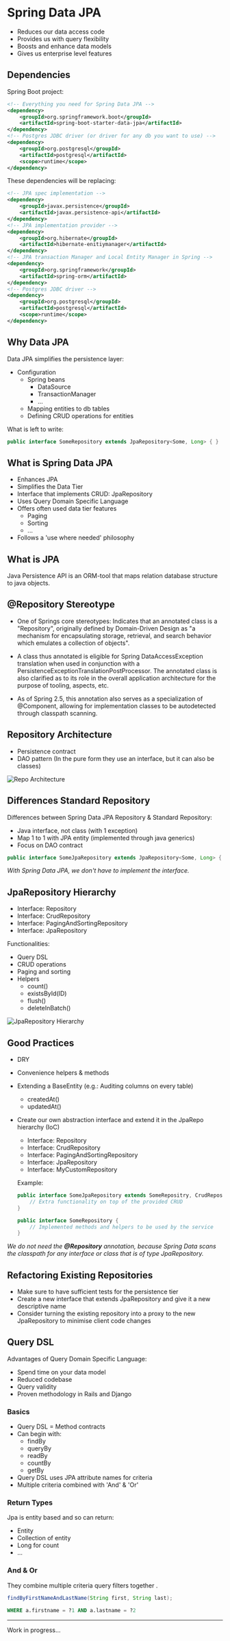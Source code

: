 # Spring Data JPA

- Reduces our data access code
- Provides us with query flexibility
- Boosts and enhance data models
- Gives us enterprise level features

## Dependencies

Spring Boot project:
```xml
<!-- Everything you need for Spring Data JPA -->
<dependency>
	<groupId>org.springframework.boot</groupId>
	<artifactId>spring-boot-starter-data-jpa</artifactId>
</dependency>
<!-- Postgres JDBC driver (or driver for any db you want to use) -->
<dependency>
	<groupId>org.postgresql</groupId>
	<artifactId>postgresql</artifactId>
	<scope>runtime</scope>
</dependency>
```

These dependencies will be replacing:
```xml
<!-- JPA spec implementation -->
<dependency>
	<groupId>javax.persistence</groupId>
	<artifactId>javax.persistence-api</artifactId>
</dependency>
<!-- JPA implementation provider -->
<dependency>
	<groupId>org.hibernate</groupId>
	<artifactId>hibernate-enitiymanager</artifactId>
</dependency>
<!-- JPA transaction Manager and Local Entity Manager in Spring -->
<dependency>
	<groupId>org.springframework</groupId>
	<artifactId>spring-orm</artifactId>
</dependency>
<!-- Postgres JDBC driver -->
<dependency>
	<groupId>org.postgresql</groupId>
	<artifactId>postgresql</artifactId>
	<scope>runtime</scope>
</dependency>
```

## Why Data JPA

Data JPA simplifies the persistence layer:
- Configuration
  - Spring beans
    - DataSource
    - TransactionManager
    - ...
  - Mapping entities to db tables
  - Defining CRUD operations for entities

What is left to write:
```java
public interface SomeRepository extends JpaRepository<Some, Long> { }
```

## What is Spring Data JPA

- Enhances JPA
- Simplifies the Data Tier
- Interface that implements CRUD: JpaRepository
- Uses Query Domain Specific Language
- Offers often used data tier features
  - Paging
  - Sorting
  - ...
- Follows a 'use where needed' philosophy

## What is JPA

Java Persistence API is an ORM-tool that maps relation database structure to java objects.

## @Repository Stereotype

- One of Springs core stereotypes: Indicates that an annotated class is a "Repository",
originally defined by Domain-Driven Design as "a mechanism for encapsulating storage,
retrieval, and search behavior which emulates a collection of objects".

- A class thus annotated is eligible for Spring DataAccessException translation when used in 
conjunction with a PersistenceExceptionTranslationPostProcessor. The annotated class is also
clarified as to its role in the overall application architecture for the purpose of tooling, aspects, etc.

- As of Spring 2.5, this annotation also serves as a specialization of @Component,
allowing for implementation classes to be autodetected through classpath scanning.

## Repository Architecture

- Persistence contract
- DAO pattern (In the pure form they use an interface, but it can also be classes)

![Repo Architecture](repo-architecture.png)

## Differences Standard Repository

Differences between Spring Data JPA Repository & Standard Repository:
- Java interface, not class (with 1 exception)
- Map 1 to 1 with JPA entity (implemented through java generics)
- Focus on DAO contract

```java
public interface SomeJpaRepository extends JpaRepository<Some, Long> { }
```

*With Spring Data JPA, we don't have to implement the interface.*

## JpaRepository Hierarchy

- Interface: Repository
- Interface: CrudRepository
- Interface: PagingAndSortingRepository
- Interface: JpaRepository

Functionalities:
- Query DSL
- CRUD operations
- Paging and sorting
- Helpers
  - count()
  - existsById(ID)
  - flush()
  - deleteInBatch()

![JpaRepository Hierarchy](jpa-repo-hierarchy.png)

## Good Practices

- DRY
- Convenience helpers & methods
- Extending a BaseEntity (e.g.: Auditing columns on every table)
  - createdAt()
  - updatedAt()
- Create our own abstraction interface and extend it in the JpaRepo hierarchy (IoC)
  - Interface: Repository
  - Interface: CrudRepository
  - Interface: PagingAndSortingRepository
  - Interface: JpaRepository
  - Interface: MyCustomRepository


  Example:
  ```java
  public interface SomeJpaRepository extends SomeRepositry, CrudRepositry<Some, Long> {
      // Extra functionality on top of the provided CRUD
  }
  
  public interface SomeRepository {
      // Implemented methods and helpers to be used by the service
  }
  ```

*We do not need the **@Repository** annotation, because Spring Data scans the classpath for any interface or class
that is of type JpaRepository.*

## Refactoring Existing Repositories

- Make sure to have sufficient tests for the persistence tier
- Create a new interface that extends JpaRepository and give it a new descriptive name
- Consider turning the existing repository into a proxy to the new JpaRepository to minimise client code changes

## Query DSL

Advantages of Query Domain Specific Language:
- Spend time on your data model
- Reduced codebase
- Query validity
- Proven methodology in Rails and Django

### Basics

- Query DSL = Method contracts
- Can begin with:
  - findBy
  - queryBy
  - readBy
  - countBy
  - getBy
- Query DSL uses JPA attribute names for criteria
- Multiple criteria combined with 'And' & 'Or'

### Return Types

Jpa is entity based and so can return:
- Entity
- Collection of entity
- Long for count
- ...

### And & Or

They combine multiple criteria query filters together .

```java
findByFirstNameAndLastName(String first, String last);
```

```sql
WHERE a.firstname = ?1 AND a.lastname = ?2
```

---
Work in progress...